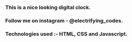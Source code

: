 ### This is a nice looking digital clock.

### Follow me on instagram - @electrifying_codes.

### Technologies used :- HTML, CSS and Javascript.